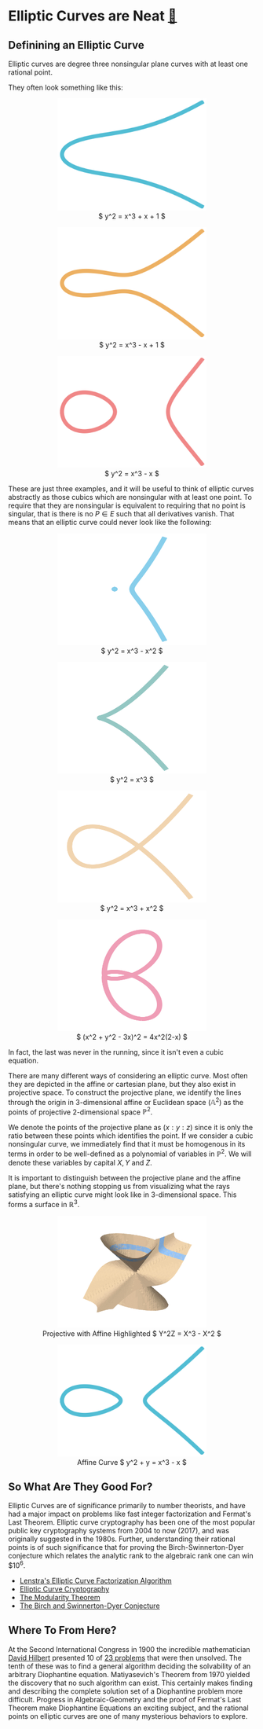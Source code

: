 # Elliptic Curves are Neat [🍵](https://ctesta01.github.io/thesis-blog/)

## Definining an Elliptic Curve

Elliptic curves are degree three nonsingular plane curves with at least one rational point.

They often look something like this:

<center>
<figure>
  <img src="https://github.com/ctesta01/thesis-blog/blob/master/images/496a1.png?raw=true" alt="" width="304" height="228">
  <figcaption> $ y^2 = x^3 + x + 1 $ </figcaption>
</figure>

<figure>
  <img src="https://github.com/ctesta01/thesis-blog/blob/master/images/92b1.png?raw=true" alt="" width="304" height="228">
  <figcaption>$ y^2 = x^3 - x + 1 $ </figcaption>
</figure>

<figure>
  <img src="https://github.com/ctesta01/thesis-blog/blob/master/images/32a2.png?raw=true" alt="" width="304" height="228">
  <figcaption>$ y^2 = x^3 - x $ </figcaption>
</figure>
</center>

These are just three examples, and it will be useful to think of elliptic curves abstractly as those cubics which are nonsingular with at least one point. To require that they are nonsingular is equivalent to requiring that no point is singular, that is there is no $P \in E$ such that all
derivatives vanish. That means that an elliptic curve could never look like the following:

<center>
<figure>
  <img src="https://github.com/ctesta01/thesis-blog/blob/master/images/acnode.png?raw=true" alt="" width="304" height="228">
  <figcaption>$ y^2 = x^3 - x^2 $ </figcaption>
</figure>

<figure>
  <img src="https://github.com/ctesta01/thesis-blog/blob/master/images/singular-cusp.png?raw=true" alt="" width="304" height="228">
  <figcaption>$ y^2 = x^3 $ </figcaption>
</figure>



<figure>
  <img src="https://github.com/ctesta01/thesis-blog/blob/master/images/singular-node.png?raw=true" alt="" width="304" height="228">
  <figcaption>$ y^2 = x^3 + x^2 $ </figcaption>
</figure>

<figure>
  <img src="https://github.com/ctesta01/thesis-blog/blob/master/images/tacnode.png?raw=true" alt="" width="304" height="228">
  <figcaption>$ (x^2 + y^2 - 3x)^2 = 4x^2(2-x) $ </figcaption>
</figure>
</center>

In fact, the last was never in the running, since it isn't even a cubic equation.

There are many different ways of considering an elliptic curve. Most often they are depicted in the affine or cartesian plane, but they also exist in projective space. To construct the projective plane, we identify the lines through the origin in 3-dimensional affine or Euclidean space ($\mathbb A^2$) as the points of projective 2-dimensional space $\mathbb P^2$.

We denote the points of the projective plane as $(x:y:z)$ since it is only the ratio between these points which identifies the point. If we consider a
cubic nonsingular curve, we immediately find that it must be homogenous
in its terms in order to be well-defined as a polynomial of variables
in $\mathbb P^2$. We will denote these variables by capital $X, Y$ and $Z$.

It is important to distinguish between the projective plane and the affine plane, but there's nothing stopping us from visualizing what the rays satisfying an elliptic curve might look like in 3-dimensional space. This forms a surface in $\mathbb R^3$.

<center>
<figure>
  <img src="https://github.com/ctesta01/thesis-blog/blob/master/images/37a1%20affine%20intersection%20from%20side.png?raw=true" alt="" width="304" height="228">
  <figcaption>Projective with Affine Highlighted $ Y^2Z = X^3 - X^2 $ </figcaption>
</figure>

<figure>
  <img src="https://github.com/ctesta01/thesis-blog/blob/master/images/37a1.png?raw=true" alt="" width="304" height="228">
  <figcaption> Affine Curve $ y^2 + y = x^3 - x $ </figcaption>
</figure>
</center>

## So What Are They Good For?

Elliptic Curves are of significance primarily to number theorists, and have had a major impact on problems like fast integer factorization and Fermat's Last Theorem. Elliptic curve cryptography has been one of the most popular public key cryptography systems from 2004 to now (2017), and was originally suggested in the 1980s. Further, understanding their rational points is of such significance that for proving the Birch-Swinnerton-Dyer conjecture which relates the analytic rank to the algebraic rank one can win \$$10^6$.

- [Lenstra's Elliptic Curve Factorization Algorithm](https://en.wikipedia.org/wiki/Lenstra_elliptic_curve_factorization)
- [Elliptic Curve Cryptography](https://en.wikipedia.org/wiki/Elliptic_curve_cryptography)
- [The Modularity Theorem](https://en.wikipedia.org/wiki/Modularity_theorem)
- [The Birch and Swinnerton-Dyer Conjecture](https://en.wikipedia.org/wiki/Birch_and_Swinnerton-Dyer_conjecture)

## Where To From Here?

At the Second International Congress in 1900 the incredible mathematician [David Hilbert](https://en.wikipedia.org/wiki/David_Hilbert) presented 10 of [23 problems](http://mathworld.wolfram.com/HilbertsProblems.html) that were then unsolved. The tenth of these was to find
a general algorithm deciding the solvability of an arbitrary Diophantine equation. Matiyasevich's Theorem from 1970 yielded the discovery that no such algorithm can exist. This certainly makes finding and describing the complete solution set of a Diophantine problem more difficult. Progress in Algebraic-Geometry and the proof of Fermat's Last Theorem make Diophantine Equations an exciting subject, and the rational points on elliptic curves
are one of many mysterious behaviors to explore.
